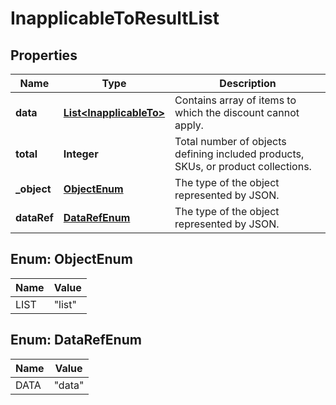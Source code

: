 

# InapplicableToResultList


## Properties

| Name | Type | Description |
|------------ | ------------- | ------------- |
|**data** | [**List&lt;InapplicableTo&gt;**](InapplicableTo.md) | Contains array of items to which the discount cannot apply. |
|**total** | **Integer** | Total number of objects defining included products, SKUs, or product collections. |
|**_object** | [**ObjectEnum**](#ObjectEnum) | The type of the object represented by JSON. |
|**dataRef** | [**DataRefEnum**](#DataRefEnum) | The type of the object represented by JSON. |



## Enum: ObjectEnum

| Name | Value |
|---- | -----|
| LIST | &quot;list&quot; |



## Enum: DataRefEnum

| Name | Value |
|---- | -----|
| DATA | &quot;data&quot; |



